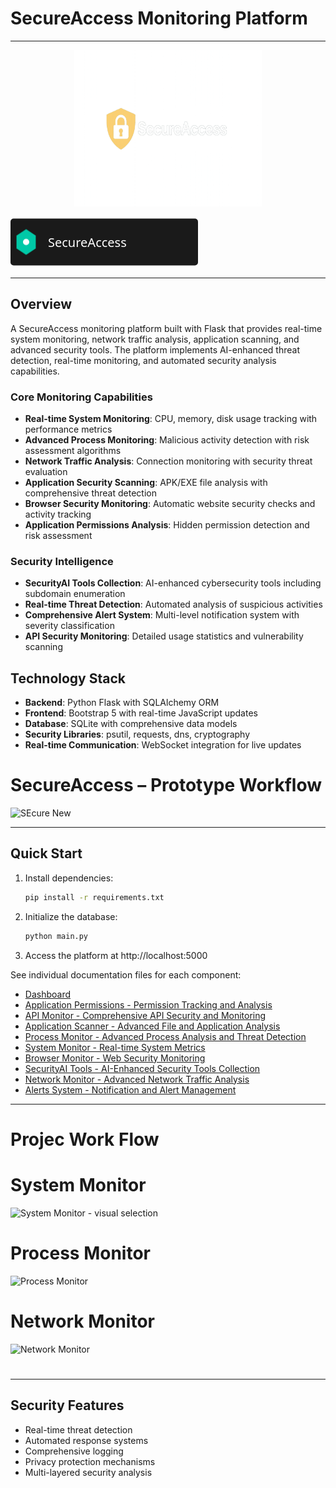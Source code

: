# SecureAccess Monitoring Platform

---
<p align="center">
  <img src="./image/logo.png" alt="SecureAccess" width="300" height="250">
</p>

<!-- Embed this SVG below in your repo as a separate `.svg` file or inline in a webpage -->

<svg width="300" height="80" viewBox="0 0 600 150" xmlns="http://www.w3.org/2000/svg">
  <style>
    .text { 
      font-family: 'Segoe UI', sans-serif; 
      font-size: 40px; 
      fill: white;
      animation: fadein 2s ease-in-out infinite alternate;
    }
    .shield {
      fill: #00C9A7;
      animation: pulse 1.5s infinite ease-in-out;
    }
    .background {
      fill: #1a1a1a;
    }
    @keyframes fadein {
      0% { opacity: 0.4; }
      100% { opacity: 1; }
    }
    @keyframes pulse {
      0% { transform: scale(1); }
      50% { transform: scale(1.05); }
      100% { transform: scale(1); }
    }
  </style>
  <rect class="background" width="600" height="150" rx="10" />
  <g transform="translate(50,75)">
    <polygon class="shield" points="0,-40 30,-20 30,20 0,40 -30,20 -30,-20" />
    <circle cx="0" cy="0" r="10" fill="#ffffff" />
  </g>
  <text x="120" y="90" class="text">SecureAccess</text>
</svg>


---


## Overview
A SecureAccess monitoring platform built with Flask that provides real-time system monitoring, network traffic analysis, application scanning, and advanced security tools. The platform implements AI-enhanced threat detection, real-time monitoring, and automated security analysis capabilities.

### Core Monitoring Capabilities
- **Real-time System Monitoring**: CPU, memory, disk usage tracking with performance metrics
- **Advanced Process Monitoring**: Malicious activity detection with risk assessment algorithms
- **Network Traffic Analysis**: Connection monitoring with security threat evaluation
- **Application Security Scanning**: APK/EXE file analysis with comprehensive threat detection
- **Browser Security Monitoring**: Automatic website security checks and activity tracking
- **Application Permissions Analysis**: Hidden permission detection and risk assessment


### Security Intelligence
- **SecurityAI Tools Collection**: AI-enhanced cybersecurity tools including subdomain enumeration
- **Real-time Threat Detection**: Automated analysis of suspicious activities
- **Comprehensive Alert System**: Multi-level notification system with severity classification
- **API Security Monitoring**: Detailed usage statistics and vulnerability scanning

## Technology Stack

- **Backend**: Python Flask with SQLAlchemy ORM
- **Frontend**: Bootstrap 5 with real-time JavaScript updates
- **Database**: SQLite with comprehensive data models
- **Security Libraries**: psutil, requests, dns, cryptography
- **Real-time Communication**: WebSocket integration for live updates





# SecureAccess – Prototype Workflow 


![SEcure New](https://github.com/user-attachments/assets/88815e17-44d5-44ee-be78-4793df5ad976)



---

## Quick Start

1. Install dependencies:
   ```bash
   pip install -r requirements.txt
   ```

2. Initialize the database:
   ```bash
   python main.py
   ```

3. Access the platform at http://localhost:5000



See individual documentation files for each component:
- [Dashboard](./Doc/dashboard.md)
- [Application Permissions - Permission Tracking and Analysis](./Doc/app-permissions.md)
- [API Monitor - Comprehensive API Security and Monitoring](./Doc/api-monitor.md)
- [Application Scanner - Advanced File and Application Analysis](./Doc/app-scanner.md)
- [Process Monitor - Advanced Process Analysis and Threat Detection](./Doc/process-monitor.md)
- [System Monitor - Real-time System Metrics](./Doc/system-monitor.md)
- [Browser Monitor - Web Security Monitoring](./Doc/browser-monitor.md)
- [SecurityAI Tools - AI-Enhanced Security Tools Collection](./Doc/security-ai-scan.md)
- [Network Monitor - Advanced Network Traffic Analysis](./Doc/network-monitor.md)
- [Alerts System - Notification and Alert Management](./Doc/alerts.md)
 

--- 
# Projec Work Flow 
# System Monitor

![System Monitor - visual selection](https://github.com/user-attachments/assets/0e7259a6-f298-42fe-968f-6e304e98090b)


# Process Monitor
![Process Monitor](https://github.com/user-attachments/assets/d3c42edb-cf3f-4e8f-88c9-88afca60d97f)


# Network Monitor

![Network Monitor](https://github.com/user-attachments/assets/8b80f263-f5c7-4eb2-846c-585ce6b6c553)


# 





---


## Security Features
- Real-time threat detection
- Automated response systems
- Comprehensive logging
- Privacy protection mechanisms
- Multi-layered security analysis
